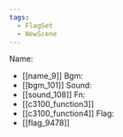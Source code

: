 ```yaml
---
tags:
  - FlagSet
  - NewScene
---
```

Name:
- [[name_9]]
Bgm:
- [[bgm_101]]
Sound:
- [[sound_108]]
Fn:
- [[c3100_function3]]
- [[c3100_function4]]
Flag:
- [[flag_9478]]

